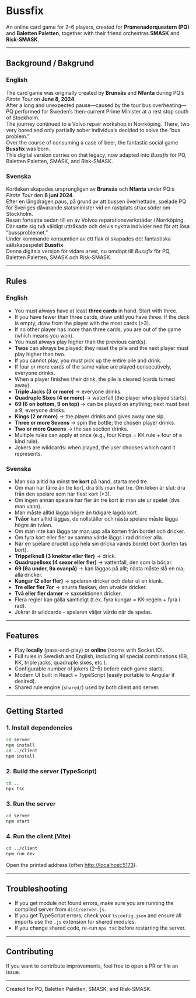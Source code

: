 # Bussfix

An online card game for 2–6 players, created for **Promenadorquestern (PQ)** and **Baletten Paletten**, together with their friend orchestras **SMASK** and **Risk-SMASK**.

---

## Background / Bakgrund

### English

The card game was originally created by **Brunsås** and **Nfanta** during PQ’s _Pirate Tour_ on **June 8, 2024**.  
After a long and unexpected pause—caused by the tour bus overheating—PQ performed for Sweden’s then-current Prime Minister at a rest stop south of Stockholm.  
The journey continued to a Volvo repair workshop in Norrköping. There, two very bored and only partially sober individuals decided to solve the “bus problem.”  
Over the course of consuming a case of beer, the fantastic social game **Bussfix** was born.  
This digital version carries on that legacy, now adapted into _Bussfix_ for PQ, Baletten Paletten, SMASK, and Risk-SMASK.

### Svenska

Kortleken skapades ursprungligen av **Brunsås** och **Nfanta** under PQ:s _Pirate Tour_ den **8 juni 2024**.  
Efter en långdragen paus, på grund av att bussen överhettade, spelade PQ för Sveriges dåvarande statsminister vid en rastplats strax söder om Stockholm.  
Resan fortsatte sedan till en av Volvos reparationsverkstäder i Norrköping. Där satte sig två väldigt uttråkade och delvis nyktra individer ned för att lösa “bussproblemet.”  
Under kommande konsumtion av ett flak öl skapades det fantastiska sällskapsspelet **Bussfix**.  
Denna digitala version för vidare arvet, nu omdöpt till _Bussfix_ för PQ, Baletten Paletten, SMASK och Risk-SMASK.

---

## Rules

### English

- You must always have at least **three cards** in hand. Start with three.
- If you have fewer than three cards, draw until you have three. If the deck is empty, draw from the player with the most cards (>3).
- If no other player has more than three cards, you are out of the game (which means you won).
- You must always play higher than the previous card(s).
- **Twos** can always be played; they reset the pile and the next player must play higher than two.
- If you cannot play, you must pick up the entire pile and drink.
- If four or more cards of the same value are played consecutively, everyone drinks.
- When a player finishes their drink, the pile is cleared (cards turned away).
- **Triple Jacks (3 or more)** → everyone drinks.
- **Quadruple Sixes (4 or more)** → waterfall (the player who played starts).
- **69 (6 on bottom, 9 on top)** → can be played on anything; next must beat a 9; everyone drinks.
- **Kings (2 or more)** → the player drinks and gives away one sip.
- **Three or more Sevens** → spin the bottle; the chosen player drinks.
- **Two or more Queens** → the sax section drinks.
- Multiple rules can apply at once (e.g., four Kings = KK rule + four of a kind rule).
- Jokers are wildcards: when played, the user chooses which card it represents.

### Svenska

- Man ska alltid ha minst **tre kort** på hand, starta med tre.
- Om man har färre än tre kort, dra tills man har tre. Om leken är slut: dra från den spelare som har flest kort (>3).
- Om ingen annan spelare har fler än tre kort är man ute ur spelet (dvs man vann).
- Man måste alltid lägga högre än tidigare lagda kort.
- **Tvåor** kan alltid läggas, de nollställer och nästa spelare måste lägga högre än tvåan.
- Om man inte kan lägga tar man upp alla korten från bordet och dricker.
- Om fyra kort eller fler av samma värde läggs i rad dricker alla.
- När en spelare druckit upp hela sin dricka vänds bordet bort (korten tas bort).
- **Trippelknull (3 knektar eller fler)** → drick.
- **Quadrupellsex (4 sexor eller fler)** → vattenfall, den som la börjar.
- **69 (6a under, 9a ovanpå)** → kan läggas på allt; nästa måste slå en nia; alla dricker.
- **Kungar (2 eller fler)** → spelaren dricker och delar ut en klunk.
- **Tre eller fler 7or** → snurra flaskan; den utvalde dricker.
- **Två eller fler damer** → saxsektionen dricker.
- Flera regler kan gälla samtidigt (t.ex. fyra kungar = KK-regeln + fyra i rad).
- Jokrar är wildcards – spelaren väljer värde när de spelas.

---

## Features

- Play **locally** (pass-and-play) or **online** (rooms with Socket.IO).
- Full rules in Swedish and English, including all special combinations (69, KK, triple jacks, quadruple sixes, etc.).
- Configurable number of jokers (2–5) before each game starts.
- Modern UI built in React + TypeScript (easily portable to Angular if desired).
- Shared rule engine (`shared/`) used by both client and server.

---

## Getting Started

### 1. Install dependencies

```bash
cd server
npm install
cd ../client
npm install
```

### 2. Build the server (TypeScript)

```bash
cd ..
npx tsc
```

### 3. Run the server

```bash
cd server
npm start
```

### 4. Run the client (Vite)

```bash
cd ../client
npm run dev
```

Open the printed address (often [http://localhost:5173](http://localhost:5173)).

---

## Troubleshooting

- If you get module not found errors, make sure you are running the compiled server from `dist/server.js`.
- If you get TypeScript errors, check your `tsconfig.json` and ensure all imports use the `.js` extension for shared modules.
- If you change shared code, re-run `npx tsc` before restarting the server.

---

## Contributing

If you want to contribute improvements, feel free to open a PR or file an issue.

---

Created for PQ, Baletten Paletten, SMASK, and Risk-SMASK.
